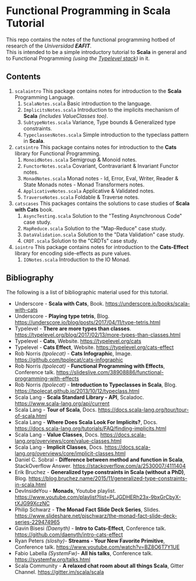 # Functional Programming in Scala Tutorial

This repo contains the notes of the functional programming hotbed of research of the _Universidad **EAFIT**_.  
This is intended to be a simple introductory tutorial to **Scala** in general and to Functional Programming
_(using the [Typelevel stack](https://typelevel.org/projects))_ in it.

## Contents

1. `scalaintro` This package contains notes for introduction to the **Scala** Programming Language.
    1. `ScalaNotes.scala` Basic introduction to the language.
    2. `ImplicitsNotes.scala` Introduction to the implicits mechanism of **Scala** _(includes ValueClasses too)_.
    3. `SubtypeNotes.scala` Variance, Type bounds & Generalized type constraints.
    4. `TypeclassesNotes.scala` Simple introduction to the typeclass pattern in **Scala**.
2. `catsintro` This package contains notes for introduction to the **Cats** library for Functional Programming.
    1. `MonoidNotes.scala` Semigroup & Monoid notes.
    2. `FunctorNotes.scala` Covariant, Contravariant & Invariant Functor notes.
    3. `MonadNotes.scala` Monad notes - Id, Error, Eval, Writer, Reader & State Monads notes - Monad Transformers notes.
    4. `ApplicativeNotes.scala` Applicative & Validated notes.
    5. `TraverseNotes.scala` Foldable & Traverse notes.
3. `catscases` This packages contains the solutions to case studies of **Scala with Cats** book.
    1. `AsyncTesting.scala` Solution to the "Testing Asynchronous Code" case study.
    2. `MapReduce.scala` Solution to the "Map-Reduce" case study.
    3. `DataValidation.scala` Solution to the "Data Validation" case study.
    4. `CRDT.scala` Solution to the "CRDTs" case study.
4. `iointro` This package contains notes for introduction to the **Cats-Effect** library for encoding side-effects as pure values.
    1. `IONotes.scala` Introduction to the IO Monad.

## Bibliography

The following is a list of bibliographic material used for this tutorial.

+ Underscore - **Scala with Cats**, Book. https://underscore.io/books/scala-with-cats
+ Underscore - **Playing type tetris**, Blog. https://underscore.io/blog/posts/2017/04/11/type-tetris.html
+ Typelevel - **There are more types than classes**. https://typelevel.org/blog/2017/02/13/more-types-than-classes.html
+ Typelevel - **Cats**, Website. https://typelevel.org/cats
+ Typelevel - **Cats Effect**, Website. https://typelevel.org/cats-effect
+ Rob Norris _(tpolecat)_ - **Cats Infographic**, Image. https://github.com/tpolecat/cats-infographic
+ Rob Norris _(tpolecat)_ - **Functional Programming with Effects**, Conference talk. https://slideslive.com/38908886/functional-programming-with-effects
+ Rob Norris _(tpolecat)_ - **Introduction to Typeclasses in Scala**, Blog. https://tpolecat.github.io/2013/10/12/typeclass.html
+ Scala Lang - **Scala Standard Library - API**, Scaladoc. https://www.scala-lang.org/api/current
+ Scala Lang - **Tour of Scala**, Docs. https://docs.scala-lang.org/tour/tour-of-scala.html
+ Scala Lang - **Where Does Scala Look For Implicits?**, Docs. https://docs.scala-lang.org/tutorials/FAQ/finding-implicits.html
+ Scala Lang - **Value Classes**, Docs. https://docs.scala-lang.org/overviews/core/value-classes.html
+ Scala Lang - **Implicit Classes**, Docs. https://docs.scala-lang.org/overviews/core/implicit-classes.html
+ Daniel C. Sobral - **Difference between method and function in Scala**, StackOverflow Answer. https://stackoverflow.com/a/2530007/4111404
+ Erik Bruchez - **Generalized type constraints in Scala (without a PhD)**, Blog. https://blog.bruchez.name/2015/11/generalized-type-constraints-in-scala.html
+ DevInsideYou - **Monads**, Youtube playlist. https://www.youtube.com/playlist?list=PLJGDHERh23x-9bxGrCbyX-tXJG99XczNC
+ Philip Schwarz - **The Monad Fact Slide Deck Series**, Slides. https://www.slideshare.net/pjschwarz/the-monad-fact-slide-deck-series-229474965
+ Gavin Bisesi _(Daenyth)_ - **Intro to Cats-Effect**, Conference talk. https://github.com/daenyth/intro-cats-effect
+ Ryan Peters _(sloshy)_- **Streams - Your New Favorite Primitive**, Conference talk. https://www.youtube.com/watch?v=BZ8O6T7Y1UE
+ Fabio Labella _(SystemFw)_- **All his talks**, Conference talk. https://systemfw.org/talks.html
+ Scala Community - **A relaxed chat room about all things Scala**, Gitter Channel. https://gitter.im/scala/scala
